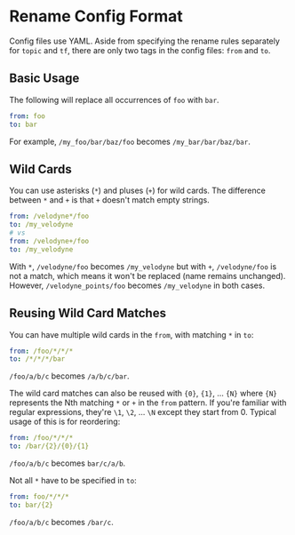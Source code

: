 # Rename Config Format

Config files use YAML. Aside from specifying the rename rules separately for
`topic` and `tf`, there are only two tags in the config files: `from` and
`to`.

## Basic Usage

The following will replace all occurrences of `foo` with `bar`.

```yaml
from: foo
to: bar
```

For example, `/my_foo/bar/baz/foo` becomes `/my_bar/bar/baz/bar`.

## Wild Cards

You can use asterisks (`*`) and pluses (`+`) for wild cards. The difference
between `*` and `+` is that `+` doesn't match empty strings.

```yaml
from: /velodyne*/foo
to: /my_velodyne
# vs
from: /velodyne+/foo
to: /my_velodyne
```

With `*`, `/velodyne/foo` becomes `/my_velodyne` but with `+`,
`/velodyne/foo` is not a match, which means it won't be replaced (name remains
unchanged). However, `/velodyne_points/foo` becomes `/my_velodyne` in both
cases.

## Reusing Wild Card Matches

You can have multiple wild cards in the `from`, with matching `*` in `to`:

```yaml
from: /foo/*/*/*
to: /*/*/*/bar
```

`/foo/a/b/c` becomes `/a/b/c/bar`.

The wild card matches can also be reused with `{0}`, `{1}`, ... `{N}` where
`{N}` represents the Nth matching `*` or `+` in the `from` pattern. If you're
familiar with regular expressions, they're `\1`, `\2`, ... `\N` except they
start from 0. Typical usage of this is for reordering:

```yaml
from: /foo/*/*/*
to: /bar/{2}/{0}/{1}
```

`/foo/a/b/c` becomes `bar/c/a/b`.

Not all `*` have to be specified in `to`:

```yaml
from: foo/*/*/*
to: bar/{2}
```

`/foo/a/b/c` becomes `/bar/c`.
